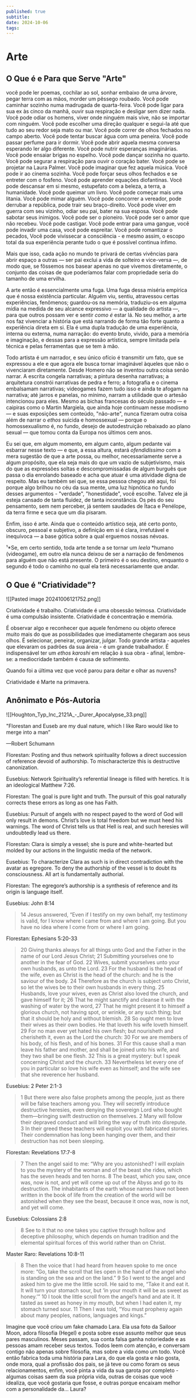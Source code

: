 ```yaml
---
published: true
subtitle: 
date: 2024-10-06
tags: 
---
```


# Arte

## O Que é e Para que Serve "Arte"

você pode ler poemas, cochilar ao sol, sonhar embaixo de uma árvore, pegar terra com as mãos, morder um pêssego roubado. Você pode caminhar sozinho numa madrugada de quarta-feira. Você pode ligar para sua ex às cinco da manhã, ouvir sua respiração e desligar sem dizer nada. Você pode odiar os homens, viver onde ninguém mais vive, não se importar com ninguém. Você pode escolher uma direção qualquer e segui-la até que tudo ao seu redor seja mato ou mar. Você pode correr de olhos fechados no campo aberto. Você pode tentar buscar água com uma peneira. Você pode passar perfume para ir dormir. Você pode abrir aquela mesma conversa esperando ler algo diferente. Você pode nutrir esperanças imaginárias. Você pode ensaiar brigas no espelho. Você pode dançar sozinha no quarto. Você pode segurar a respiração para ouvir o coração bater. Você pode se projetar na Laura Palmer. Você pode imaginar que fez aquela música. Você pode ir ao cinema sozinha. Você pode forçar seus olhos fechados e se entreter com o fosfeno. Você pode aprender equações diofantinas. Você pode descansar em si mesmo, estupefato com a beleza, a terra, a humanidade. Você pode queimar um livro. Você pode começar mais uma litania. Você pode mimar alguém. Você pode concorrer a vereador, pode derrubar a república, pode trair seu braço-direito. Você pode viver em guerra com seu vizinho, odiar seu pai, bater na sua esposa. Você pode sabotar seus inimigos. Você pode ser o pioneiro. Você pode ser o amor que não recebeu. Você pode castigar. Você pode entrar para uma gangue, você pode invadir uma casa, você pode espreitar. Você pode romantizar o pecados, Você pode vivissecar a consciência - e mesmo assim, o escopo total da sua experiência perante tudo o que é possível continua ínfimo. 

Mais que isso, cada ação no mundo te privará de certas vivências para abrir espaço a outras — ser pai exclui a vida de solteiro e vice-versa —, de modo que, se fôssemos nos basear apenas no que vivemos diretamente, o conjunto das coisas de que poderíamos falar com propriedade seria do tamanho de uma ervilha.

 A arte então é essencialmente uma fuga. Uma fuga dessa miséria empírica que é nossa existência particular. Alguém viu, sentiu, atravessou certas experiências, fenômenos; guardou-os na memória, traduziu-os em alguma mídia na medida de seu alcance expressivo — a qualidade do artista —, para que outros possam ver e sentir _como é_ estar lá. No seu melhor, a arte nos faz vivenciar a história que está narrando de forma tão forte quanto a experiência direta em si. Ela é uma dupla tradução de uma experiência, interna ou externa, numa narração: do evento bruto, vivido, para a memória e imaginação, e dessas para a expressão artística, sempre limitada pela técnica e pelas ferramentas que se tem à mão.

Todo artista é um narrador, e seu único ofício é transmitir um fato, que se expressou a ele e que agora ele busca tornar imaginável àqueles que não o vivenciaram diretamente. Desde Homero não se inventou outra coisa senão narrar. A escrita congela narrativas; a pintura desenha narrativas; a arquitetura constrói narrativas de pedra e ferro; a fotografia e o cinema embalsamam narrativas; videogames fazem tudo isso e ainda te afogam na narrativa; até jarros e panelas, no mínimo, narram a utilidade que o artesão intencionou para eles. Mesmo as bichas francesas do século passado — e caipiras como o Martin Margiela, que ainda hoje continuam nesse modismo — e suas exposições sem conteúdo, "não-arte", nunca fizeram outra coisa além de narrar o _ethos_ suicida e homossexual — porque o homossexualismo é, no fundo, desejo de autodestruição rebaixado ao plano sexual — que tomou conta da Europa nos últimos cem anos.

Eu sei que, em algum momento, em algum canto, algum pedante vai esbarrar nesse texto — e que, a essa altura, estará _ofendidíssimo_ com a mera sugestão de que a arte possa, ou melhor, necessariamente serve a algum propósito, que ela seja mais do que um vazio de subjetivismo, mais do que as expressões soltas e descompromissadas de algum burguês que passa o dia enrolando baseado e acha que atuar é uma atividade digna de respeito. Mas eu também sei que, se essa pessoa chegou até aqui, foi porque algo brilhou no céu da sua mente, uma luz hipnótica no fundo desses argumentos - "verdade", "honestidade", você escolhe. Talvez ele já esteja cansado de tanta fluidez, de tanta inconstância. Os pés do seu pensamento, sem nem perceber, já sentem saudades de Ítaca e Penélope, da terra firme e seca que um dia pisaram.

Enfim, isso é arte. Ainda que o conteúdo artístico seja, até certo ponto, obscuro, pessoal e subjetivo, a definição em si é clara, irrefutável e inequívoca — a base gótica sobre a qual erguemos nossas névoas.

¹*Se, em certo sentido, toda arte tende a se tornar um *leela* *humano (videogame), em outro ela nunca deixou de ser a narração de fenômenos para alguém que não está presente. O primeiro é o seu destino, enquanto o segundo é todo o caminho no qual ela terá necessariamente que andar. 

## O Que é "Criatividade"?

![[Pasted image 20241006121752.png]]

Criatividade é trabalho.
Criatividade é uma obsessão teimosa.
Criatividade é uma compulsão insistente. 
Criatividade é concentração e memória.

É observar algo e reconhecer que aquele fenômeno ou objeto oferece muito mais do que as possibilidades que imediatamente chegaram aos seus olhos. É selecionar, peneirar, organizar, julgar. Todo grande artista - aqueles que elevaram os padrões da sua áreia - é um grande trabalhador. É indispensável ter um *ethos*  *karoshi* em relação à sua obra - afinal, lembre-se: a mediocridade também é causa de sofrimento.

Quando foi a última vez que você parou para deitar e olhar as nuvens?

Criatividade é Marte na primavera.

## Anônimato e Pós-Autoria

![[Houghton_Typ_Inc_2121A_-_Durer_Apocalypse_33.png]]

"Florestan and Euseb are my dual nature, which I like Raro would like to merge into a man” 

—Robert Schumann

Florestan: Posting and thus network spirituality follows a direct succession of reference devoid of authorship. To mischaracterize this is destructive canonization.

Eusebius: Network Spirituality’s referential lineage is filled with heretics. It is an ideological Matthew 7:26.

Florestan: The goal is pure light and truth. The pursuit of this goal naturally corrects these errors as long as one has Faith.

Eusebius: Pursuit of angels with no respect payed to the word of God will only result in demons. Christ’s love is total freedom but we must heed his warnings. The word of Christ tells us that Hell is real, and such heresies will undoubtedly lead us there.

Florestan: Clara is simply a vessel; she is pure and white-hearted but molded by our actions in the linguistic media of the network.

Eusebius: To characterize Clara as such is in direct contradiction with the avatar as egregore. To deny the authorship of the vessel is to doubt its consciousness. All art is fundamentally authorial.

Florestan: The egregore’s authorship is a synthesis of reference and its origin is language itself.

Eusebius: John 8:14

> 14 Jesus answered, “Even if I testify on my own behalf, my testimony is valid, for I know where I came from and where I am going. But you have no idea where I come from or where I am going.

Florestan: Ephesians 5:20-33

> 20 Giving thanks always for all things unto God and the Father in the name of our Lord Jesus Christ;
> 21 Submitting yourselves one to another in the fear of God.
> 22 Wives, submit yourselves unto your own husbands, as unto the Lord.
> 23 For the husband is the head of the wife, even as Christ is the head of the church: and he is the saviour of the body.
> 24 Therefore as the church is subject unto Christ, so let the wives be to their own husbands in every thing.
> 25 Husbands, love your wives, even as Christ also loved the church, and gave himself for it;
> 26 That he might sanctify and cleanse it with the washing of water by the word,
> 27 That he might present it to himself a glorious church, not having spot, or wrinkle, or any such thing; but that it should be holy and without blemish.
> 28 So ought men to love their wives as their own bodies. He that loveth his wife loveth himself.
> 29 For no man ever yet hated his own flesh; but nourisheth and cherisheth it, even as the Lord the church:
> 30 For we are members of his body, of his flesh, and of his bones.
> 31 For this cause shall a man leave his father and mother, and shall be joined unto his wife, and they two shall be one flesh.
> 32 This is a great mystery: but I speak concerning Christ and the church.
> 33 Nevertheless let every one of you in particular so love his wife even as himself; and the wife see that she reverence her husband.

Eusebius: 2 Peter 2:1-3

> 1 But there were also false prophets among the people, just as there will be false teachers among you. They will secretly introduce destructive heresies, even denying the sovereign Lord who bought them—bringing swift destruction on themselves.
> 2 Many will follow their depraved conduct and will bring the way of truth into disrepute.
> 3 In their greed these teachers will exploit you with fabricated stories. Their condemnation has long been hanging over them, and their destruction has not been sleeping.

Florestan: Revelations 17:7-8

> 7 Then the angel said to me: “Why are you astonished? I will explain to you the mystery of the woman and of the beast she rides, which has the seven heads and ten horns.
> 8 The beast, which you saw, once was, now is not, and yet will come up out of the Abyss and go to its destruction. The inhabitants of the earth whose names have not been written in the book of life from the creation of the world will be astonished when they see the beast, because it once was, now is not, and yet will come.

Eusebius: Colossians 2:8

> 8 See to it that no one takes you captive through hollow and deceptive philosophy, which depends on human tradition and the elemental spiritual forces of this world rather than on Christ.

Master Raro: Revelations 10:8-11

> 8 Then the voice that I had heard from heaven spoke to me once more: “Go, take the scroll that lies open in the hand of the angel who is standing on the sea and on the land.”
> 9 So I went to the angel and asked him to give me the little scroll. He said to me, “Take it and eat it. It will turn your stomach sour, but ‘in your mouth it will be as sweet as honey.’”
> 10 I took the little scroll from the angel’s hand and ate it. It tasted as sweet as honey in my mouth, but when I had eaten it, my stomach turned sour.
> 11 Then I was told, “You must prophesy again about many peoples, nations, languages and kings.”

Imagine que você criou um fake chamado Lara. Ela usa foto da Sailoor Moon, adora filosofia (Hegel) e posta sobre esse assunto melhor que seus pares masculinos. Meses passam, sua conta falsa ganha notoriedade e as pessoas amam receber seus textos. Todos leem com atenção, e conversam contigo não apenas sobre filosofia, mas sobre a vida como um todo. Você então fabrica toda uma história para Lara, do que ela gosta e não gosta, onde mora, qual a profissão dos pais, se já teve ou como foram os seus relacionamentos, enfim, você pinta a vida da sua garota por completo - algumas coisas saem da sua própria vida, outras de coisas que você idealiza, que você gostaria que fosse, e outras porque encaixam melhor com a personalidade da... Laura?

